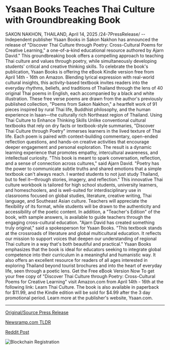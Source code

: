 # Ysaan Books Teaches Thai Culture with Groundbreaking Book

SAKON NAKHON, THAILAND, April 14, 2025 /24-7PressRelease/ -- Independent publisher Ysaan Books in Sakon Nakhon has announced the release of "Discover Thai Culture through Poetry: Cross-Cultural Poems for Creative Learning," a one-of-a-kind educational resource authored by Ajarn David."   This groundbreaking book offers a compelling approach to teaching Thai culture and values through poetry, while simultaneously developing students' critical and creative thinking skills. To celebrate the book's publication, Ysaan Books is offering the eBook Kindle version free from April 14th - 16th on Amazon.  Blending lyrical expression with real-world cultural insights, this activity-based textbook invites readers into the everyday rhythms, beliefs, and traditions of Thailand through the lens of 40 original Thai poems in English, each accompanied by a black and white illustration.   These free verse poems are drawn from the author's previously published collection, "Poems from Sakon Nakhon," a heartfelt work of 91 pieces inspired by rural Thai life, Buddhist philosophy, and the human experience in Isaan—the culturally rich Northeast region of Thailand.  Using Thai Culture to Enhance Thinking Skills  Unlike conventional cultural textbooks that rely on dry facts or textbook-style summaries, "Discover Thai Culture through Poetry" immerses learners in the lived texture of Thai life. Each poem is paired with context-building commentary, open-ended reflection questions, and hands-on creative activities that encourage deeper engagement and personal exploration. The result is a dynamic learning experience that promotes empathy, intercultural awareness, and intellectual curiosity.  "This book is meant to spark conversation, reflection, and a sense of connection across cultures," said Ajarn David. "Poetry has the power to communicate subtle truths and shared emotions that a simple textbook can't always reach. I wanted students to not just study Thailand, but to feel it—through stories, imagery, and reflection."  This innovative Thai culture workbook is tailored for high school students, university learners, and homeschoolers, and is well-suited for interdisciplinary use in classrooms focused on global studies, literature, creative writing, Thai language, and Southeast Asian culture.   Teachers will appreciate the flexibility of its format, while students will be drawn to the authenticity and accessibility of the poetic content. In addition, a "Teacher's Edition" of the book, with sample answers, is available to guide teachers through the engaging cross-cultural education.  "Ajarn David has created something truly original," said a spokesperson for Ysaan Books. "This textbook stands at the crossroads of literature and global multicultural education. It reflects our mission to support voices that deepen our understanding of regional Thai culture in a way that's both beautiful and practical."  Ysaan Books emphasizes that the book is ideal for educators seeking to integrate global competence into their curriculum in a meaningful and humanistic way. It also offers an excellent resource for readers of all ages interested in exploring Thailand beyond tourist brochures and into the heart of everyday life, seen through a poetic lens.  Get the Free eBook Version Now  To get your free copy of "Discover Thai Culture through Poetry: Cross-Cultural Poems for Creative Learning" visit Amazon.com from April 14th - 16th at the following link: Learn Thai Culture.  The book is also available in paperback for $11.99, and the Kindle edition will be sold for $4.99 after the 3 day promotional period. Learn more at the publisher's website, Ysaan.com. 

---

[Original/Source Press Release](https://www.24-7pressrelease.com/press-release/521747/ysaan-books-teaches-thai-culture-with-groundbreaking-book)
                    

[Newsramp.com TLDR](https://newsramp.com/curated-news/innovative-thai-culture-workbook-released-by-ysaan-books-in-sakon-nakhon/7902a29b1fe55b0167ce131e8515cddd) 

 



[Reddit Post](https://www.reddit.com/r/Lifestyle_Culture/comments/1jyz1jx/innovative_thai_culture_workbook_released_by/) 



![Blockchain Registration](https://cdn.newsramp.app/24-7PressRelease/qrcode/254/14/hikeANe6.webp)